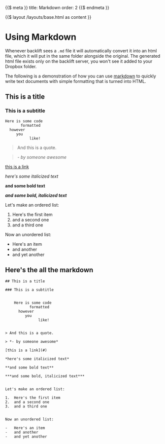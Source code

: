 {{$ meta }}
title: Markdown
order: 2
{{$ endmeta }}

{{$ layout /layouts/base.html as content }}

# Using Markdown

Whenever backlift sees a `.md` file it will automatically convert it into an html file, which it will put in the same folder alongside the original. The generated html file exists only on the backlift server, you won't see it added to your Dropbox folder.

The following is a demonstration of how you can use [markdown](http://daringfireball.net/projects/markdown/syntax) to quickly write text documents with simple formatting that is turned into HTML.

## This is a title

### This is a subtitle 


    Here is some code
           formatted
      however
         you
               like!


> And this is a quote. 

> *- by someone awesome*

[this is a link](#)

*here's some italicized text*

**and some bold text**

***and some bold, italicized text***


Let's make an ordered list:

1.  Here's the first item
2.  and a second one
3.  and a third one


Now an unordered list:

-   Here's an item
-   and another
-   and yet another


## Here's the all the markdown


    ## This is a title

    ### This is a subtitle 


        Here is some code
               formatted
          however
             you
                   like!


    > And this is a quote. 

    > *- by someone awesome*

	[this is a link](#)

    *here's some italicized text*

    **and some bold text**

    ***and some bold, italicized text***


    Let's make an ordered list:

    1.  Here's the first item
    2.  and a second one
    3.  and a third one


    Now an unordered list:

    -   Here's an item
    -   and another
    -   and yet another



